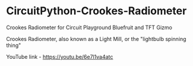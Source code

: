 # CircuitPython-Crookes-Radiometer
Crookes Radiometer for Circuit Playground Bluefruit and TFT Gizmo


Crookes Radiometer, also known as a Light Mill, or the "lightbulb spinning thing"

YouTube link - https://youtu.be/6e7l1va4atc
